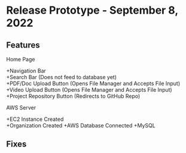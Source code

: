 # Release Prototype - September 8, 2022

## Features

Home Page  

+Navigation Bar  
+Search Bar (Does not feed to database yet)  
+PDF/Doc Upload Button (Opens File Manager and Accepts File Input)  
+Video Upload Button (Opens File Manager and Accepts File Input)  
+Project Repository Button (Redirects to GitHub Repo)  

AWS Server  

+EC2 Instance Created  
+Organization Created
+AWS Database Connected
+MySQL 
## Fixes

